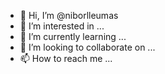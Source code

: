 - 👋 Hi, I’m @niborlleumas
- 👀 I’m interested in ...
- 🌱 I’m currently learning ...
- 💞️ I’m looking to collaborate on ...
- 📫 How to reach me ...

<!---
niborlleumas/niborlleumas is a ✨ special ✨ repository because its `README.md` (this file) appears on your GitHub profile.
You can click the Preview link to take a look at your changes.
--->
